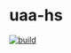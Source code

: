 # uaa-hs

[![build](https://github.com/nieled/uaa-hs/actions/workflows/build.yml/badge.svg)](https://github.com/nieled/uaa-hs/actions/workflows/build.yml)
